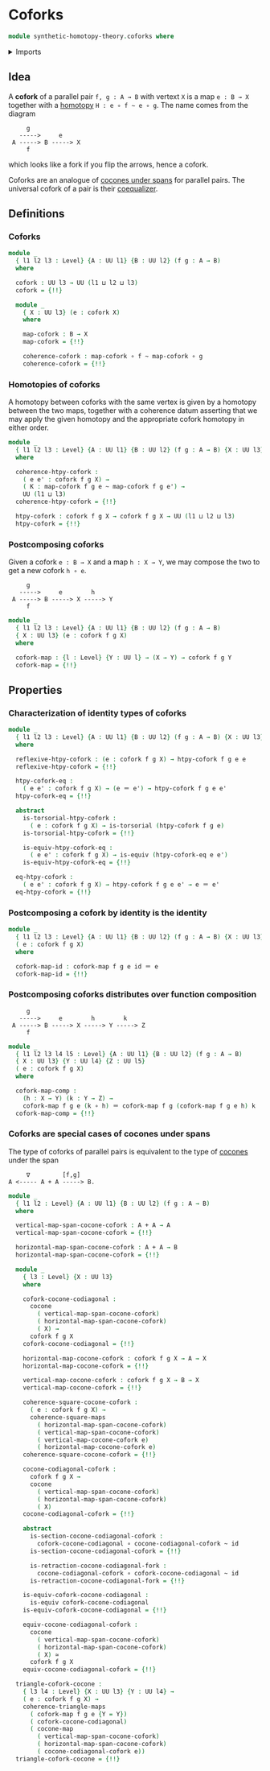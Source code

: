 # Coforks

```agda
module synthetic-homotopy-theory.coforks where
```

<details><summary>Imports</summary>

```agda
open import foundation.action-on-identifications-functions
open import foundation.codiagonal-maps-of-types
open import foundation.commuting-squares-of-maps
open import foundation.commuting-triangles-of-maps
open import foundation.contractible-types
open import foundation.coproduct-types
open import foundation.dependent-pair-types
open import foundation.equivalences
open import foundation.function-types
open import foundation.functoriality-dependent-pair-types
open import foundation.fundamental-theorem-of-identity-types
open import foundation.homotopies
open import foundation.homotopy-induction
open import foundation.identity-types
open import foundation.structure-identity-principle
open import foundation.torsorial-type-families
open import foundation.universe-levels
open import foundation.whiskering-homotopies

open import synthetic-homotopy-theory.cocones-under-spans
```

</details>

## Idea

A **cofork** of a parallel pair `f, g : A → B` with vertext `X` is a map
`e : B → X` together with a [homotopy](foundation.homotopies.md)
`H : e ∘ f ~ e ∘ g`. The name comes from the diagram

```text
     g
   ----->     e
 A -----> B -----> X
     f
```

which looks like a fork if you flip the arrows, hence a cofork.

Coforks are an analogue of
[cocones under spans](synthetic-homotopy-theory.cocones-under-spans.md) for
parallel pairs. The universal cofork of a pair is their
[coequalizer](synthetic-homotopy-theory.coequalizers.md).

## Definitions

### Coforks

```agda
module _
  { l1 l2 l3 : Level} {A : UU l1} {B : UU l2} (f g : A → B)
  where

  cofork : UU l3 → UU (l1 ⊔ l2 ⊔ l3)
  cofork = {!!}

  module _
    { X : UU l3} (e : cofork X)
    where

    map-cofork : B → X
    map-cofork = {!!}

    coherence-cofork : map-cofork ∘ f ~ map-cofork ∘ g
    coherence-cofork = {!!}
```

### Homotopies of coforks

A homotopy between coforks with the same vertex is given by a homotopy between
the two maps, together with a coherence datum asserting that we may apply the
given homotopy and the appropriate cofork homotopy in either order.

```agda
module _
  { l1 l2 l3 : Level} {A : UU l1} {B : UU l2} (f g : A → B) {X : UU l3}
  where

  coherence-htpy-cofork :
    ( e e' : cofork f g X) →
    ( K : map-cofork f g e ~ map-cofork f g e') →
    UU (l1 ⊔ l3)
  coherence-htpy-cofork = {!!}

  htpy-cofork : cofork f g X → cofork f g X → UU (l1 ⊔ l2 ⊔ l3)
  htpy-cofork = {!!}
```

### Postcomposing coforks

Given a cofork `e : B → X` and a map `h : X → Y`, we may compose the two to get
a new cofork `h ∘ e`.

```text
     g
   ----->     e        h
 A -----> B -----> X -----> Y
     f
```

```agda
module _
  { l1 l2 l3 : Level} {A : UU l1} {B : UU l2} (f g : A → B)
  { X : UU l3} (e : cofork f g X)
  where

  cofork-map : {l : Level} {Y : UU l} → (X → Y) → cofork f g Y
  cofork-map = {!!}
```

## Properties

### Characterization of identity types of coforks

```agda
module _
  { l1 l2 l3 : Level} {A : UU l1} {B : UU l2} (f g : A → B) {X : UU l3}
  where

  reflexive-htpy-cofork : (e : cofork f g X) → htpy-cofork f g e e
  reflexive-htpy-cofork = {!!}

  htpy-cofork-eq :
    ( e e' : cofork f g X) → (e ＝ e') → htpy-cofork f g e e'
  htpy-cofork-eq = {!!}

  abstract
    is-torsorial-htpy-cofork :
      ( e : cofork f g X) → is-torsorial (htpy-cofork f g e)
    is-torsorial-htpy-cofork = {!!}

    is-equiv-htpy-cofork-eq :
      ( e e' : cofork f g X) → is-equiv (htpy-cofork-eq e e')
    is-equiv-htpy-cofork-eq = {!!}

  eq-htpy-cofork :
    ( e e' : cofork f g X) → htpy-cofork f g e e' → e ＝ e'
  eq-htpy-cofork = {!!}
```

### Postcomposing a cofork by identity is the identity

```agda
module _
  { l1 l2 l3 : Level} {A : UU l1} {B : UU l2} (f g : A → B) {X : UU l3}
  ( e : cofork f g X)
  where

  cofork-map-id : cofork-map f g e id ＝ e
  cofork-map-id = {!!}
```

### Postcomposing coforks distributes over function composition

```text
     g
   ----->     e        h        k
 A -----> B -----> X -----> Y -----> Z
     f
```

```agda
module _
  { l1 l2 l3 l4 l5 : Level} {A : UU l1} {B : UU l2} (f g : A → B)
  { X : UU l3} {Y : UU l4} {Z : UU l5}
  ( e : cofork f g X)
  where

  cofork-map-comp :
    (h : X → Y) (k : Y → Z) →
    cofork-map f g e (k ∘ h) ＝ cofork-map f g (cofork-map f g e h) k
  cofork-map-comp = {!!}
```

### Coforks are special cases of cocones under spans

The type of coforks of parallel pairs is equivalent to the type of
[cocones](synthetic-homotopy-theory.cocones-under-spans.md) under the span

```text
     ∇         [f,g]
A <----- A + A -----> B.
```

```agda
module _
  { l1 l2 : Level} {A : UU l1} {B : UU l2} (f g : A → B)
  where

  vertical-map-span-cocone-cofork : A + A → A
  vertical-map-span-cocone-cofork = {!!}

  horizontal-map-span-cocone-cofork : A + A → B
  horizontal-map-span-cocone-cofork = {!!}

  module _
    { l3 : Level} {X : UU l3}
    where

    cofork-cocone-codiagonal :
      cocone
        ( vertical-map-span-cocone-cofork)
        ( horizontal-map-span-cocone-cofork)
        ( X) →
      cofork f g X
    cofork-cocone-codiagonal = {!!}

    horizontal-map-cocone-cofork : cofork f g X → A → X
    horizontal-map-cocone-cofork = {!!}

    vertical-map-cocone-cofork : cofork f g X → B → X
    vertical-map-cocone-cofork = {!!}

    coherence-square-cocone-cofork :
      ( e : cofork f g X) →
      coherence-square-maps
        ( horizontal-map-span-cocone-cofork)
        ( vertical-map-span-cocone-cofork)
        ( vertical-map-cocone-cofork e)
        ( horizontal-map-cocone-cofork e)
    coherence-square-cocone-cofork = {!!}

    cocone-codiagonal-cofork :
      cofork f g X →
      cocone
        ( vertical-map-span-cocone-cofork)
        ( horizontal-map-span-cocone-cofork)
        ( X)
    cocone-codiagonal-cofork = {!!}

    abstract
      is-section-cocone-codiagonal-cofork :
        cofork-cocone-codiagonal ∘ cocone-codiagonal-cofork ~ id
      is-section-cocone-codiagonal-cofork = {!!}

      is-retraction-cocone-codiagonal-fork :
        cocone-codiagonal-cofork ∘ cofork-cocone-codiagonal ~ id
      is-retraction-cocone-codiagonal-fork = {!!}

    is-equiv-cofork-cocone-codiagonal :
      is-equiv cofork-cocone-codiagonal
    is-equiv-cofork-cocone-codiagonal = {!!}

    equiv-cocone-codiagonal-cofork :
      cocone
        ( vertical-map-span-cocone-cofork)
        ( horizontal-map-span-cocone-cofork)
        ( X) ≃
      cofork f g X
    equiv-cocone-codiagonal-cofork = {!!}

  triangle-cofork-cocone :
    { l3 l4 : Level} {X : UU l3} {Y : UU l4} →
    ( e : cofork f g X) →
    coherence-triangle-maps
      ( cofork-map f g e {Y = Y})
      ( cofork-cocone-codiagonal)
      ( cocone-map
        ( vertical-map-span-cocone-cofork)
        ( horizontal-map-span-cocone-cofork)
        ( cocone-codiagonal-cofork e))
  triangle-cofork-cocone = {!!}
```
